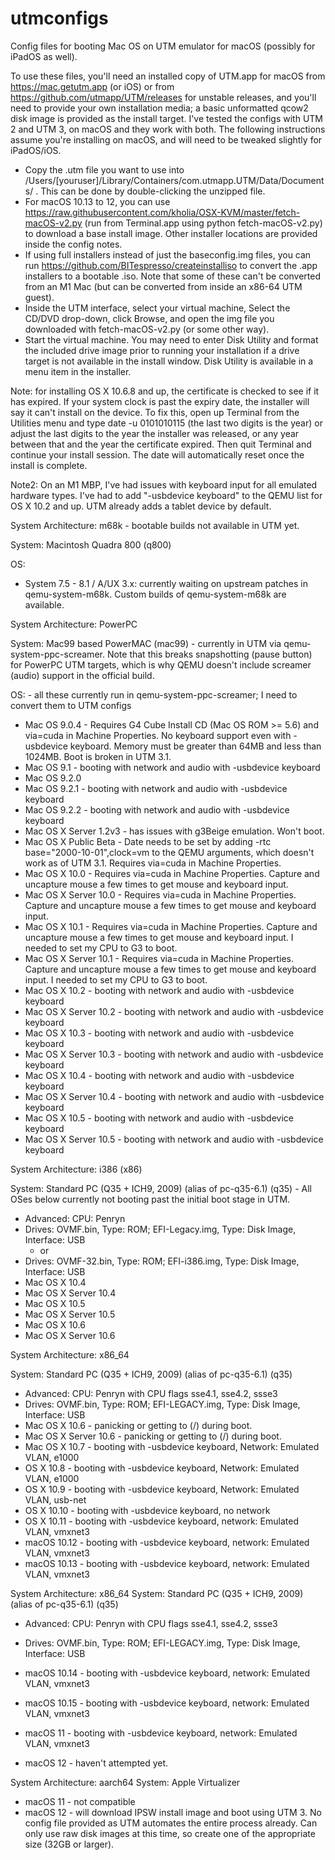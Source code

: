 # utmconfigs
Config files for booting Mac OS on UTM emulator for macOS (possibly for iPadOS as well).

To use these files, you'll need an installed copy of UTM.app for macOS from https://mac.getutm.app (or iOS) or from https://github.com/utmapp/UTM/releases for unstable releases, and you'll need to provide your own installation media; a basic unformatted qcow2 disk image is provided as the install target.  I've tested the configs with UTM 2 and UTM 3, on macOS and they work with both.  The following instructions assume you're installing on macOS, and will need to be tweaked slightly for iPadOS/iOS.

- Copy the .utm file you want to use into /Users/[youruser]/Library/Containers/com.utmapp.UTM/Data/Documents/ .  This can be done by double-clicking the unzipped file.
- For macOS 10.13 to 12, you can use https://raw.githubusercontent.com/kholia/OSX-KVM/master/fetch-macOS-v2.py (run from Terminal.app using python fetch-macOS-v2.py) to download a base install image.  Other installer locations are provided inside the config notes.
- If using full installers instead of just the baseconfig.img files, you can run https://github.com/BITespresso/createinstalliso  to convert the .app installers to a bootable .iso.  Note that some of these can't be converted from an M1 Mac (but can be converted from inside an x86-64 UTM guest).
- Inside the UTM interface, select your virtual machine, Select the CD/DVD drop-down, click Browse, and open the img file you downloaded with fetch-macOS-v2.py (or some other way).
- Start the virtual machine.  You may need to enter Disk Utility and format the included drive image prior to running your installation if a drive target is not available in the install window.  Disk Utility is available in a menu item in the installer.

Note: for installing OS X 10.6.8 and up, the certificate is checked to see if it has expired.  If your system clock is past the expiry date, the installer will say it can't install on the device.  To fix this, open up Terminal from the Utilities menu and type date -u 0101010115 (the last two digits is the year) or adjust the last digits to the year the installer was released, or any year between that and the year the certificate expired.  Then quit Terminal and continue your install session.  The date will automatically reset once the install is complete.

Note2: On an M1 MBP, I've had issues with keyboard input for all emulated hardware types.  I've had to add "-usbdevice keyboard" to the QEMU list for OS X 10.2 and up.  UTM already adds a tablet device by default.

System Architecture: m68k - bootable builds not available in UTM yet.

System: Macintosh Quadra 800 (q800)

OS: 

- System 7.5 - 8.1 / A/UX 3.x: currently waiting on upstream patches in qemu-system-m68k.  Custom builds of qemu-system-m68k are available.

System Architecture: PowerPC 

System: Mac99 based PowerMAC (mac99) - currently in UTM via qemu-system-ppc-screamer.  Note that this breaks snapshotting (pause button) for PowerPC UTM targets, which is why QEMU doesn't include screamer (audio) support in the official build.

OS: - all these currently run in qemu-system-ppc-screamer; I need to convert them to UTM configs
- Mac OS 9.0.4 - Requires G4 Cube Install CD (Mac OS ROM >= 5.6) and via=cuda in Machine Properties.  No keyboard support even with -usbdevice keyboard. Memory must be greater than 64MB and less than 1024MB.  Boot is broken in UTM 3.1.
- Mac OS 9.1 - booting with network and audio with -usbdevice keyboard
- Mac OS 9.2.0
- Mac OS 9.2.1 - booting with network and audio with -usbdevice keyboard
- Mac OS 9.2.2 - booting with network and audio with -usbdevice keyboard
- Mac OS X Server 1.2v3 - has issues with g3Beige emulation.  Won't boot.
- Mac OS X Public Beta - Date needs to be set by adding -rtc base="2000-10-01",clock=vm to the QEMU arguments, which doesn't work as of UTM 3.1. Requires via=cuda in Machine Properties.  
- Mac OS X 10.0 - Requires via=cuda in Machine Properties.  Capture and uncapture mouse a few times to get mouse and keyboard input.
- Mac OS X Server 10.0 - Requires via=cuda in Machine Properties.  Capture and uncapture mouse a few times to get mouse and keyboard input.
- Mac OS X 10.1 - Requires via=cuda in Machine Properties.  Capture and uncapture mouse a few times to get mouse and keyboard input. I needed to set my CPU to G3 to boot.
- Mac OS X Server 10.1 - Requires via=cuda in Machine Properties.  Capture and uncapture mouse a few times to get mouse and keyboard input.  I needed to set my CPU to G3 to boot.
- Mac OS X 10.2 - booting with network and audio with -usbdevice keyboard
- Mac OS X Server 10.2 - booting with network and audio with -usbdevice keyboard
- Mac OS X 10.3 - booting with network and audio with -usbdevice keyboard
- Mac OS X Server 10.3 - booting with network and audio with -usbdevice keyboard
- Mac OS X 10.4 - booting with network and audio with -usbdevice keyboard
- Mac OS X Server 10.4 - booting with network and audio with -usbdevice keyboard
- Mac OS X 10.5 - booting with network and audio with -usbdevice keyboard
- Mac OS X Server 10.5 - booting with network and audio with -usbdevice keyboard

System Architecture: i386 (x86)

System: Standard PC (Q35 + ICH9, 2009) (alias of pc-q35-6.1) (q35) - All OSes below currently not booting past the initial boot stage in UTM.
- Advanced: CPU: Penryn
- Drives: OVMF.bin, Type: ROM; EFI-Legacy.img, Type: Disk Image, Interface: USB
  - or
- Drives: OVMF-32.bin, Type: ROM; EFI-i386.img, Type: Disk Image, Interface: USB
- Mac OS X 10.4
- Mac OS X Server 10.4
- Mac OS X 10.5
- Mac OS X Server 10.5
- Mac OS X 10.6
- Mac OS X Server 10.6

System Architecture: x86_64

System: Standard PC (Q35 + ICH9, 2009) (alias of pc-q35-6.1) (q35)
- Advanced: CPU: Penryn with CPU flags sse4.1, sse4.2, ssse3
- Drives: OVMF.bin, Type: ROM; EFI-LEGACY.img, Type: Disk Image, Interface: USB
- Mac OS X 10.6 - panicking or getting to (/) during boot.
- Mac OS X Server 10.6 - panicking or getting to (/) during boot.
- Mac OS X 10.7 - booting with -usbdevice keyboard, Network: Emulated VLAN, e1000
- OS X 10.8 - booting with -usbdevice keyboard, Network: Emulated VLAN, e1000
- OS X 10.9 - booting with -usbdevice keyboard, Network: Emulated VLAN, usb-net
- OS X 10.10 - booting with -usbdevice keyboard, no network
- OS X 10.11 - booting with -usbdevice keyboard, network: Emulated VLAN, vmxnet3
- macOS 10.12 - booting with -usbdevice keyboard, network: Emulated VLAN, vmxnet3
- macOS 10.13 - booting with -usbdevice keyboard, network: Emulated VLAN, vmxnet3

System Architecture: x86_64
System: Standard PC (Q35 + ICH9, 2009) (alias of pc-q35-6.1) (q35)
- Advanced: CPU: Penryn with CPU flags sse4.1, sse4.2, ssse3
- Drives: OVMF.bin, Type: ROM; EFI-LEGACY.img, Type: Disk Image, Interface: USB
- macOS 10.14 - booting with -usbdevice keyboard, network: Emulated VLAN, vmxnet3
- macOS 10.15 - booting with -usbdevice keyboard, network: Emulated VLAN, vmxnet3

- macOS 11 - booting with -usbdevice keyboard, network: Emulated VLAN, vmxnet3
- macOS 12 - haven't attempted yet.
  
System Architecture: aarch64
System: Apple Virtualizer
- macOS 11 - not compatible
- macOS 12 - will download IPSW install image and boot using UTM 3.  No config file provided as UTM automates the entire process already.  Can only use raw disk images at this time, so create one of the appropriate size (32GB or larger).

